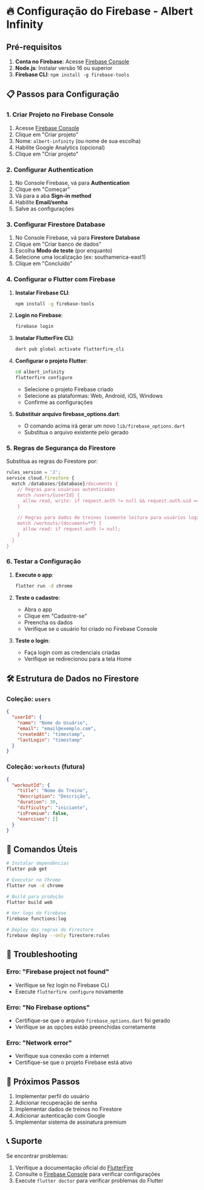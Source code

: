 # 🔥 Configuração do Firebase - Albert Infinity

## Pré-requisitos

1. **Conta no Firebase**: Acesse [Firebase Console](https://console.firebase.google.com)
2. **Node.js**: Instalar versão 16 ou superior
3. **Firebase CLI**: `npm install -g firebase-tools`

## 📋 Passos para Configuração

### 1. Criar Projeto no Firebase Console

1. Acesse [Firebase Console](https://console.firebase.google.com)
2. Clique em "Criar projeto"
3. Nome: `albert-infinity` (ou nome de sua escolha)
4. Habilite Google Analytics (opcional)
5. Clique em "Criar projeto"

### 2. Configurar Authentication

1. No Console Firebase, vá para **Authentication**
2. Clique em "Começar"
3. Vá para a aba **Sign-in method**
4. Habilite **Email/senha**
5. Salve as configurações

### 3. Configurar Firestore Database

1. No Console Firebase, vá para **Firestore Database**
2. Clique em "Criar banco de dados"
3. Escolha **Modo de teste** (por enquanto)
4. Selecione uma localização (ex: southamerica-east1)
5. Clique em "Concluído"

### 4. Configurar o Flutter com Firebase

1. **Instalar Firebase CLI**:
   ```bash
   npm install -g firebase-tools
   ```

2. **Login no Firebase**:
   ```bash
   firebase login
   ```

3. **Instalar FlutterFire CLI**:
   ```bash
   dart pub global activate flutterfire_cli
   ```

4. **Configurar o projeto Flutter**:
   ```bash
   cd albert_infinity
   flutterfire configure
   ```
   - Selecione o projeto Firebase criado
   - Selecione as plataformas: Web, Android, iOS, Windows
   - Confirme as configurações

5. **Substituir arquivo firebase_options.dart**:
   - O comando acima irá gerar um novo `lib/firebase_options.dart`
   - Substitua o arquivo existente pelo gerado

### 5. Regras de Segurança do Firestore

Substitua as regras do Firestore por:

```javascript
rules_version = '2';
service cloud.firestore {
  match /databases/{database}/documents {
    // Regras para usuários autenticados
    match /users/{userId} {
      allow read, write: if request.auth != null && request.auth.uid == userId;
    }
    
    // Regras para dados de treinos (somente leitura para usuários logados)
    match /workouts/{document=**} {
      allow read: if request.auth != null;
    }
  }
}
```

### 6. Testar a Configuração

1. **Execute o app**:
   ```bash
   flutter run -d chrome
   ```

2. **Teste o cadastro**:
   - Abra o app
   - Clique em "Cadastre-se"
   - Preencha os dados
   - Verifique se o usuário foi criado no Firebase Console

3. **Teste o login**:
   - Faça login com as credenciais criadas
   - Verifique se redirecionou para a tela Home

## 🛠️ Estrutura de Dados no Firestore

### Coleção: `users`
```json
{
  "userId": {
    "name": "Nome do Usuário",
    "email": "email@exemplo.com",
    "createdAt": "timestamp",
    "lastLogin": "timestamp"
  }
}
```

### Coleção: `workouts` (futura)
```json
{
  "workoutId": {
    "title": "Nome do Treino",
    "description": "Descrição",
    "duration": 30,
    "difficulty": "iniciante",
    "isPremium": false,
    "exercises": []
  }
}
```

## 🚀 Comandos Úteis

```bash
# Instalar dependências
flutter pub get

# Executar no Chrome
flutter run -d chrome

# Build para produção
flutter build web

# Ver logs do Firebase
firebase functions:log

# Deploy das regras do Firestore
firebase deploy --only firestore:rules
```

## 🔧 Troubleshooting

### Erro: "Firebase project not found"
- Verifique se fez login no Firebase CLI
- Execute `flutterfire configure` novamente

### Erro: "No Firebase options"
- Certifique-se que o arquivo `firebase_options.dart` foi gerado
- Verifique se as opções estão preenchidas corretamente

### Erro: "Network error"
- Verifique sua conexão com a internet
- Certifique-se que o projeto Firebase está ativo

## 📱 Próximos Passos

1. Implementar perfil do usuário
2. Adicionar recuperação de senha
3. Implementar dados de treinos no Firestore
4. Adicionar autenticação com Google
5. Implementar sistema de assinatura premium

## 📞 Suporte

Se encontrar problemas:
1. Verifique a documentação oficial do [FlutterFire](https://firebase.flutter.dev/)
2. Consulte o [Firebase Console](https://console.firebase.google.com) para verificar configurações
3. Execute `flutter doctor` para verificar problemas do Flutter
